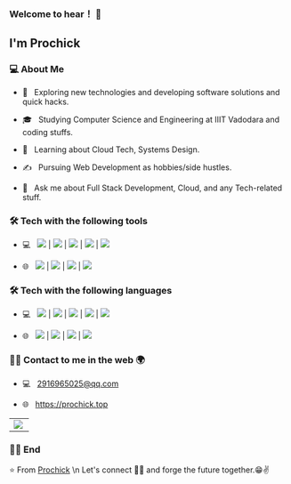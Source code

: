 ### Welcome to hear！ 👋

### <h2> I'm Prochick</h2>


<h3> 💻 About Me </h3>


- 🤔 &nbsp; Exploring new technologies and developing software solutions and quick hacks.

- 🎓 &nbsp; Studying Computer Science and Engineering at IIIT Vadodara and coding stuffs.

- 🌱 &nbsp; Learning about Cloud Tech, Systems Design.

- ✍️ &nbsp; Pursuing Web Development as hobbies/side hustles.

- 💬 &nbsp; Ask me about Full Stack Development, Cloud, and any Tech-related stuff.



<h3>🛠 Tech with the following tools</h3>


- 💻 &nbsp; <img src="https://img.shields.io/badge/-MongoDB-4DB33D?style=flat&logo=mongodb&logoColor=FFFFFF"> | <img src="https://img.shields.io/badge/-MySQL-F29111?style=flat&logo=mysql&logoColor=FFFFFF"> | <img src="https://img.shields.io/badge/-Node.js-3C873A?style=flat&logo=Node.js&logoColor=white"> | <img src="https://img.shields.io/badge/-Redis-787878?style=flat"> | <img src="http://img.shields.io/badge/-Docker-4285F4?style=flat&logo=docker&logoColor=white">

- 🌐 &nbsp; <img src="http://img.shields.io/badge/-Git-F1502F?style=flat&logo=git&logoColor=FFFFFF"> | <img src="http://img.shields.io/badge/-Github-000000?style=flat&logo=github&logoColor=FFFFFF"> | <img src="http://img.shields.io/badge/-VS%20Code-007ACC?style=flat&logo=visual%20studio%20code&logoColor=white"> | <img src="http://img.shields.io/badge/-IDEA-black?style=flat&logo=vercel&logoColor=white">


<h3>🛠 Tech with the following languages</h3>


- 💻 &nbsp; <img src="https://img.shields.io/badge/-Python-black?style=flat&logo=python&logoColor=white"> | <img src="http://img.shields.io/badge/-Java-F89820?style=flat&logo=java&logoColor=white"> | <img src="https://img.shields.io/badge/C%23-%20-brightgreen"> | <img src="https://img.shields.io/badge/-C%20&%20C++-659ad2?style=flat&logo=c%2B%2B&logoColor=ffffff"> | <img src="https://img.shields.io/badge/-SQL-563D7C?style=flat&logo=sql&logoColor=white">

- 🌐 &nbsp; <img src = "https://img.shields.io/badge/-HTML-E34F26?style=flat&logo=html5&logoColor=white"> | <img src = "https://img.shields.io/badge/-CSS-1572B6?style=flat&logo=css3&logoColor=white"> | <img src="https://img.shields.io/badge/-JavaScript-eed718?style=flat&logo=javascript&logoColor=ffffff"> | <img src="https://img.shields.io/badge/-Vue-563D7C?style=flat&logo=vue&logoColor=white">


<h3>🤝🏻 Contact to me in the web 🌍</h3>


- 💻 &nbsp; 2916965025@qq.com 

- 🌐 &nbsp; https://prochick.top


<table width="100%"  border="0" cellpadding="0" cellspacing="0">
  <tr>
    <td align="center">
      <img align="left" src="https://github-readme-stats.vercel.app/api?username=prochick&show_icons=true&theme=dracula" />
    </td>
  </tr>
</table>

<h3>🤝🏻 End</h3>

:star: From [Prochick](https://github.com/prochick)
\n
Let's connect 👨‍💻 and forge the future together.😁✌
